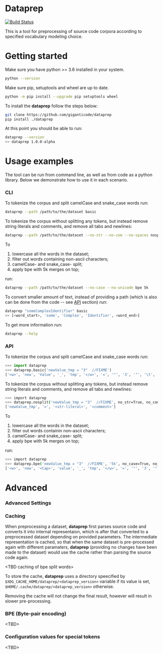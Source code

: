 # Dataprep

[![Build Status](https://travis-ci.org/giganticode/dataprep.svg?branch=master)](https://travis-ci.org/giganticode/dataprep)

This is a tool for preprocessing of source code corpora according to specified vocabulary modeling choice.

# Getting started

Make sure you have python >= 3.6 installed in your system.
```bash
python --version
``` 

Make sure pip, setuptools and wheel are up to date.
```bash
python -m pip install --upgrade pip setuptools wheel
```

To install the **dataprep** follow the steps below:
```bash
git clone https://github.com/giganticode/dataprep
pip install ./dataprep
```

At this point you should be able to run:
```bash
dataprep --version
>> dataprep 1.0.0-alpha
```

# Usage examples

The tool can be run from command line, as well as from code as a python library. Below we demonstrate how to use it in each scenario.

### CLI

To tokenize the corpus and split camelCase and snake_case words run:

```bash
dataprep --path /path/to/the/dataset basic
```

To tokenize the corpus without splitting any tokens, 
but instead remove string literals and comments, 
and remove all tabs and newlines:

```bash
dataprep --path /path/to/the/dataset --no-str --no-com --no-spaces nosplit
```

To 
1. lowercase all the words in the dataset; 
1. filter out words containing non-ascii characters;
3. camelCase- and snake_case- split; 
4. apply bpe with 5k merges on top;

run:

```bash
dataprep --path /path/to/the/dataset --no-case --no-unicode bpe 5k
```

To convert smaller amount of text, instead of providing a path 
(which is also can be done from the code -- see [API](#API) section) run:

```bash
dataprep "someComplexIdentifier" basic
>> [<word_start>, 'some', 'Complex', 'Identifier', <word_end>]
```
 
To get more information run:

```bash
dataprep --help
```

### API

To tokenize the corpus and split camelCase and snake_case words run:

```python
>>> import dataprep
>>> dataprep.basic('newValue_tmp = "3"  //FIXME')
['<w>', 'new', 'Value', '_', 'tmp', '</w>', '=', '"', '3', '"', '\t', '//', 'FIXME']
```

To tokenize the corpus without splitting any tokens, 
but instead remove string literals and comments, 
and remove all tabs and newlines:

```bash
>>> import dataprep
>>> dataprep.nosplit('newValue_tmp = "3"  //FIXME', no_str=True, no_com=True, no_spaces=True)
['newValue_tmp', '=', '<str-literal>', '<comment>']
```

To 
1. lowercase all the words in the dataset; 
1. filter out words containin non-ascii characters;
3. camelCase- and snake_case- split; 
4. apply bpe with 5k merges on top;

run:

```bash
>>> import dataprep
>>> dataprep.bpe('newValue_tmp = "3"  //FIXME', '5k', no_case=True, no_unicode=True)
['<w>', 'new', '<Cap>', 'value', '_', 'tmp', '</w>', '=', '"', '3', '"', '//', '<w>', '<CAPS>', 'fix', 'me', '</w>']
```

# Advanced

### Advanced Settings

### Caching

When preprocessing a dataset, **dataprep** first parses source code and converts it into internal representaion, 
which is after that converted to a preprocessed dataset depending on provided parameters. The intermediate 
representation is cached, so that when the same dataset is pre-processed again with different paramaters,
**dataprep** (providing no changes have been made to the dataset) would use the cache rather than parsing 
the source code again.

\<TBD caching of bpe split words>

To store the cache, **dataprep** uses a directory speecified by `$XDG_CACHE_HOME/dataprep/<dataprep_version>` variable if its value is set, 
`$HOME/.cache/dataprep/<dataprep_version>` otherwise.

Removing the cache will not change the final result, however will result in slower pre-processing.

### BPE (Byte-pair encoding)

\<TBD>

### Configuration values for special tokens

\<TBD>

